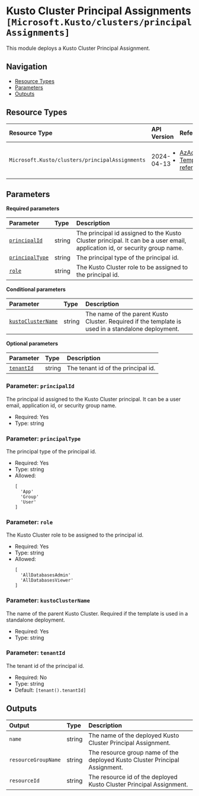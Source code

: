 # Kusto Cluster Principal Assignments `[Microsoft.Kusto/clusters/principalAssignments]`

This module deploys a Kusto Cluster Principal Assignment.

## Navigation

- [Resource Types](#Resource-Types)
- [Parameters](#Parameters)
- [Outputs](#Outputs)

## Resource Types

| Resource Type | API Version | References |
| :-- | :-- | :-- |
| `Microsoft.Kusto/clusters/principalAssignments` | 2024-04-13 | <ul style="padding-left: 0px;"><li>[AzAdvertizer](https://www.azadvertizer.net/azresourcetypes/microsoft.kusto_clusters_principalassignments.html)</li><li>[Template reference](https://learn.microsoft.com/en-us/azure/templates/Microsoft.Kusto/2024-04-13/clusters/principalAssignments)</li></ul> |

## Parameters

**Required parameters**

| Parameter | Type | Description |
| :-- | :-- | :-- |
| [`principalId`](#parameter-principalid) | string | The principal id assigned to the Kusto Cluster principal. It can be a user email, application id, or security group name. |
| [`principalType`](#parameter-principaltype) | string | The principal type of the principal id. |
| [`role`](#parameter-role) | string | The Kusto Cluster role to be assigned to the principal id. |

**Conditional parameters**

| Parameter | Type | Description |
| :-- | :-- | :-- |
| [`kustoClusterName`](#parameter-kustoclustername) | string | The name of the parent Kusto Cluster. Required if the template is used in a standalone deployment. |

**Optional parameters**

| Parameter | Type | Description |
| :-- | :-- | :-- |
| [`tenantId`](#parameter-tenantid) | string | The tenant id of the principal id. |

### Parameter: `principalId`

The principal id assigned to the Kusto Cluster principal. It can be a user email, application id, or security group name.

- Required: Yes
- Type: string

### Parameter: `principalType`

The principal type of the principal id.

- Required: Yes
- Type: string
- Allowed:
  ```Bicep
  [
    'App'
    'Group'
    'User'
  ]
  ```

### Parameter: `role`

The Kusto Cluster role to be assigned to the principal id.

- Required: Yes
- Type: string
- Allowed:
  ```Bicep
  [
    'AllDatabasesAdmin'
    'AllDatabasesViewer'
  ]
  ```

### Parameter: `kustoClusterName`

The name of the parent Kusto Cluster. Required if the template is used in a standalone deployment.

- Required: Yes
- Type: string

### Parameter: `tenantId`

The tenant id of the principal id.

- Required: No
- Type: string
- Default: `[tenant().tenantId]`

## Outputs

| Output | Type | Description |
| :-- | :-- | :-- |
| `name` | string | The name of the deployed Kusto Cluster Principal Assignment. |
| `resourceGroupName` | string | The resource group name of the deployed Kusto Cluster Principal Assignment. |
| `resourceId` | string | The resource id of the deployed Kusto Cluster Principal Assignment. |
